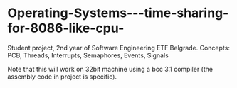 # Operating-Systems---time-sharing-for-8086-like-cpu-
Student project, 2nd year of Software Engineering ETF Belgrade. Concepts: PCB, Threads, Interrupts, Semaphores, Events, Signals

Note that this will work on 32bit machine using a bcc 3.1 compiler (the assembly code in project is specific). 
